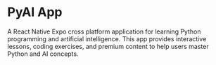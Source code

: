 # PyAI App

A React Native Expo cross platform application for learning Python programming and artificial intelligence. This app provides interactive lessons, coding exercises, and premium content to help users master Python and AI concepts.
